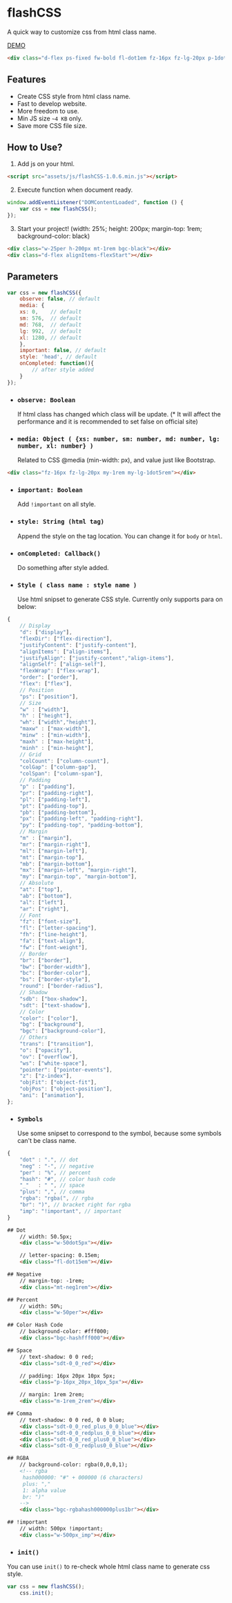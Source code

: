 # flashCSS
A quick way to customize css from html class name.

[DEMO](https://kymmax.github.io/flashCSS/src/demo.html)
```html
<div class="d-flex ps-fixed fw-bold fl-dot1em fz-16px fz-lg-20px p-1dot5rem"></div>
```

## Features
- Create CSS style from html class name.
- Fast to develop website.
- More freedom to use.
- Min JS size `~4 KB` only.
- Save more CSS file size.

## How to Use?
1. Add js on your html.
```html
<script src="assets/js/flashCSS-1.0.6.min.js"></script>
```

2. Execute function when document ready.
```javascript
window.addEventListener("DOMContentLoaded", function () {
    var css = new flashCSS();
});
```

3. Start your project!
(width: 25%; height: 200px; margin-top: 1rem; background-color: black)
```html
<div class="w-25per h-200px mt-1rem bgc-black"></div>
<div class="d-flex alignItems-flexStart"></div>
```

## Parameters
```javascript
var css = new flashCSS({
    observe: false, // default
    media: {
	xs: 0,    // default
	sm: 576,  // default
	md: 768,  // default
	lg: 992,  // default
	xl: 1280, // default
    },
    important: false, // default
    style: 'head', // default
    onCompleted: function(){
		// after style added
    }
});
```
- ### `observe: Boolean` ###
	If html class has changed which class will be update.
	(* It will affect the performance and it is recommended to set false on official site)

- ### `media: Object ( {xs: number, sm: number, md: number, lg: number, xl: number} )` ###
	Related to CSS @media (min-width: px), and value just like Bootstrap.
```html
<div class="fz-16px fz-lg-20px my-1rem my-lg-1dot5rem"></div>
```

- ### `important: Boolean` ###
	Add `!important` on all style.

- ### `style: String (html tag)` ###
	Append the style on the tag location.
	You can change it for `body` or `html`.

- ### `onCompleted: Callback()` ###
	Do something after style added.

- ### `Style ( class name : style name )` ###
	Use html snipset to generate CSS style.
	Currently only supports para on below:
```javascript
{
	// Display
	"d": ["display"],
	"flexDir": ["flex-direction"],
	"justifyContent": ["justify-content"],
	"alignItems": ["align-items"],
	"justifyAlign": ["justify-content","align-items"],
	"alignSelf": ["align-self"],
	"flexWrap": ["flex-wrap"],
	"order": ["order"],
	"flex": ["flex"],
	// Position
	"ps": ["position"],
	// Size
	"w" : ["width"],
	"h" : ["height"],
	"wh": ["width","height"],
	"maxw" : ["max-width"],
	"minw" : ["min-width"],
	"maxh" : ["max-height"],
	"minh" : ["min-height"],
	// Grid
	"colCount": ["column-count"],
	"colGap": ["column-gap"],
	"colSpan": ["column-span"],
	// Padding
	"p" : ["padding"],
	"pr": ["padding-right"],
	"pl": ["padding-left"],
	"pt": ["padding-top"],
	"pb": ["padding-bottom"],
	"px": ["padding-left", "padding-right"],
	"py": ["padding-top", "padding-bottom"],
	// Margin
	"m" : ["margin"],
	"mr": ["margin-right"],
	"ml": ["margin-left"],
	"mt": ["margin-top"],
	"mb": ["margin-bottom"],
	"mx": ["margin-left", "margin-right"],
	"my": ["margin-top", "margin-bottom"],
	// Absolute
	"at": ["top"],
	"ab": ["bottom"],
	"al": ["left"],
	"ar": ["right"],
	// Font
	"fz": ["font-size"],
	"fl": ["letter-spacing"],
	"fh": ["line-height"],
	"fa": ["text-align"],
	"fw": ["font-weight"],
	// Border
	"br": ["border"],
	"bw": ["border-width"],
	"bc": ["border-color"],
	"bs": ["border-style"],
	"round": ["border-radius"],
	// Shadow
	"sdb": ["box-shadow"],
	"sdt": ["text-shadow"],
	// Color
	"color": ["color"],
	"bg": ["background"],
	"bgc": ["background-color"],
	// Others
	"trans": ["transition"],
	"o": ["opacity"],
	"ov": ["overflow"],
	"ws": ["white-space"],
	"pointer": ["pointer-events"],
	"z": ["z-index"],
	"objFit": ["object-fit"],
	"objPos": ["object-position"],
	"ani": ["animation"],
};
```

- ### `Symbols` ###
	Use some snipset to correspond to the symbol, because some symbols can't be class name.
```javascript
{
	"dot" : ".", // dot
	"neg" : "-", // negative
	"per" : "%", // percent
	"hash": "#", // color hash code
	"_"   : " ", // space
	"plus": ",", // comma
	"rgba": "rgba(", // rgba
	"br": ")", // bracket right for rgba
	"imp": "!important", // important
}
```
```html
## Dot
    // width: 50.5px;
    <div class="w-50dot5px"></div>

    // letter-spacing: 0.15em;
    <div class="fl-dot15em"></div>

## Negative
    // margin-top: -1rem;
    <div class="mt-neg1rem"></div>

## Percent
    // width: 50%;
    <div class="w-50per"></div>

## Color Hash Code
    // background-color: #fff000;
    <div class="bgc-hashfff000"></div>

## Space
    // text-shadow: 0 0 red;
    <div class="sdt-0_0_red"></div>

    // padding: 16px 20px 10px 5px;
    <div class="p-16px_20px_10px_5px"></div>

    // margin: 1rem 2rem;
    <div class="m-1rem_2rem"></div>

## Comma
    // text-shadow: 0 0 red, 0 0 blue;
    <div class="sdt-0_0_red_plus_0_0_blue"></div>
    <div class="sdt-0_0_redplus_0_0_blue"></div>
    <div class="sdt-0_0_red_plus0_0_blue"></div>
    <div class="sdt-0_0_redplus0_0_blue"></div>

## RGBA
    // background-color: rgba(0,0,0,1);
    <!-- rgba
	 hash000000: "#" + 000000 (6 characters)
	 plus: "," 
	 1: alpha value
	 br: ")"
    -->
    <div class="bgc-rgbahash000000plus1br"></div>

## !important
    // width: 500px !important;
    <div class="w-500px_imp"></div>
```

- ### `init()` ###
You can use `init()` to re-check whole html class name to generate css style.

```javascript
var css = new flashCSS();
    css.init();
```











